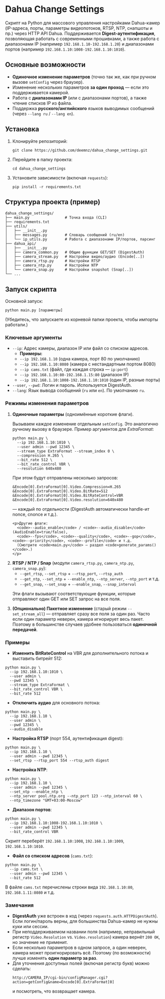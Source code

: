 <h1>Dahua Change Settings</h1>

<p>
Скрипт на Python для массового управления настройками Dahua-камер (IP-адреса, порты, параметры 
видеопотоков, RTSP, NTP, снапшоты и пр.) через HTTP API Dahua. Поддерживается <strong>Digest-аутентификация</strong>, 
позволяющая работать с современными прошивками, а также работа с диапазонами IP 
(например <code>192.168.1.10-192.168.1.20</code>) и диапазонами портов 
(например <code>192.168.1.10:1008-192.168.1.10:1010</code>).
</p>

<h2>Основные возможности</h2>
<ul>
  <li><strong>Одиночное изменение параметров</strong> (точно так же, как при ручном вызове <code>setConfig</code> через браузер).</li>
  <li>Изменение нескольких параметров <strong>за один проход</strong> — если это поддерживается камерой.</li>
  <li>Работа с <strong>диапазонами IP</strong> (или с диапазонами портов), а также чтение списков IP из файла.</li>
  <li>Поддержка <strong>русского/английского</strong> языков выводимых сообщений (через <code>--lang ru</code> / <code>--lang en</code>).</li>
</ul>

<h2>Установка</h2>
<ol>
  <li>Клонируйте репозиторий:
    <pre><code>git clone https://github.com/deemnz/dahua_change_settings.git</code></pre>
  </li>
  <li>Перейдите в папку проекта:
    <pre><code>cd dahua_change_settings</code></pre>
  </li>
  <li>Установите зависимости (включая <code>requests</code>):
    <pre><code>pip install -r requirements.txt</code></pre>
  </li>
</ol>

<h2>Структура проекта (пример)</h2>
<pre><code>dahua_change_settings/
├── main.py                # Точка входа (CLI)
├── requirements.txt
├── utils/
│   ├── __init__.py
│   ├── messages.py        # Словарь сообщений (ru/en)
│   └── ip_utils.py        # Работа с диапазонами IP/портов, парсинг
├── dahua_api/
│   ├── __init__.py
│   ├── camera_common.py   # Общие функции GET/SET (DigestAuth)
│   ├── camera_stream.py   # Настройки видео/аудио (Encode[..])
│   ├── camera_rtsp.py     # Настройки RTSP
│   ├── camera_ntp.py      # Настройки NTP
│   └── camera_snap.py     # Настройки snapshot (Snap[..])
└── ...
</code></pre>

<h2>Запуск скрипта</h2>
<p>
Основной запуск:
</p>
<pre><code>python main.py [параметры]
</code></pre>
<p>
(Убедитесь, что запускаете из корневой папки проекта, чтобы импорты работали.)
</p>

<h3>Ключевые аргументы</h3>
<ul>
  <li><code>--ip</code>: Адрес камеры, диапазон IP или файл со списком адресов.
    <ul>
      <li><strong>Примеры:</strong></li>
      <li><code>--ip 192.168.1.10</code> (одна камера, порт 80 по умолчанию)</li>
      <li><code>--ip 192.168.1.10:8080</code> (камера с нестандартным портом 8080)</li>
      <li><code>--ip cams.txt</code> (файл, где каждая строка — <code>ip:port</code>)</li>
      <li><code>--ip 192.168.1.10:80-192.168.1.15:80</code> (диапазон IP)</li>
      <li><code>--ip 192.168.1.10:1008-192.168.1.10:1010</code> (один IP, разные порты)</li>
    </ul>
  </li>
  <li><code>--user</code>, <code>--pwd</code>: Логин и пароль. Используется DigestAuth.</li>
  <li><code>--lang</code>: Язык вывода сообщений (<code>ru</code> или <code>en</code>). По умолчанию <code>ru</code>.</li>
</ul>

<h3>Режимы изменения параметров</h3>
<ol>
  <li>
    <strong>Одиночные параметры</strong> (одноимённые короткие флаги).
    <p>
      Вызываем каждое изменение отдельным <code>setConfig</code>. Это аналогично ручному вызову в браузере.  
      Пример аргументов для <em>ExtraFormat</em>:
    </p>
    <pre><code>python main.py \
  --ip 192.168.1.10:1010 \
  --user admin --pwd 12345 \
  --stream_type ExtraFormat --stream_index 0 \
  --compression H.265 \
  --bit_rate 512 \
  --bit_rate_control VBR \
  --resolution 640x480
</code></pre>
    <p>
      При этом будут отправлены несколько запросов:
    </p>
    <pre><code>&Encode[0].ExtraFormat[0].Video.Compression=H.265
&Encode[0].ExtraFormat[0].Video.BitRate=512
&Encode[0].ExtraFormat[0].Video.BitRateControl=VBR
&Encode[0].ExtraFormat[0].Video.resolution=640x480
</code></pre>
    <p>— каждый по отдельности (DigestAuth автоматически handle-ит nonce, cnonce и т.д.).</p>

    <p>Другие флаги:
      <code>--audio_enable</code> / <code>--audio_disable</code> (AudioEnable=true/false),
      <code>--fps</code>, <code>--quality</code>, <code>--gop</code>, <code>--priority</code>, <code>--profile</code> и т.д.
      (Смотрите <code>main.py</code> — раздел <code>generate_params()</code>.)
    </p>
  </li>
  <li>
    <strong>RTSP / NTP / Snap</strong> (модули <code>camera_rtsp.py</code>, <code>camera_ntp.py</code>, <code>camera_snap.py</code>):
    <ul>
      <li><code>--get_rtsp</code>, <code>--set_rtsp</code> + <code>--rtsp_port</code>, <code>--rtsp_auth</code></li>
      <li><code>--get_ntp</code>, <code>--set_ntp</code> + <code>--enable_ntp</code>, <code>--ntp_server</code>, <code>--ntp_port</code> и т.д.</li>
      <li><code>--get_snap</code>, <code>--set_snap</code> + <code>--enable_snap</code>, <code>--snap_interval</code></li>
    </ul>
    <p>
      Эти флаги вызывают соответствующие функции, которые отправляют один GET или SET запрос на все поля.
    </p>
  </li>
  <li>
    <strong>(Опционально) Пакетное изменение</strong> (старый режим <code>--set_stream_all</code>)
    — отправляет сразу все поля за один раз. Часто если один параметр неверен, камера игнорирует весь пакет.
    Поэтому в большинстве случаев удобнее пользоваться <strong>одиночной передачей</strong>.
  </li>
</ol>

<h3>Примеры</h3>
<ul>
  <li><strong>Изменить BitRateControl</strong> на VBR для дополнительного потока и выставить битрейт 512:</li>
</ul>
<pre><code>python main.py \
  --ip 192.168.1.10:1010 \
  --user admin \
  --pwd 12345 \
  --stream_type ExtraFormat \
  --bit_rate_control VBR \
  --bit_rate 512
</code></pre>

<ul>
  <li><strong>Отключить аудио</strong> для основного потока:</li>
</ul>
<pre><code>python main.py \
  --ip 192.168.1.10 \
  --user admin \
  --pwd 12345 \
  --audio_disable
</code></pre>

<ul>
  <li><strong>Настройка RTSP</strong> (порт 554, аутентификация digest):</li>
</ul>
<pre><code>python main.py \
  --ip 192.168.1.10 \
  --user admin --pwd 12345 \
  --set_rtsp --rtsp_port 554 --rtsp_auth digest
</code></pre>

<ul>
  <li><strong>Настройка NTP</strong>:</li>
</ul>
<pre><code>python main.py \
  --ip 192.168.1.10 \
  --user admin --pwd 12345 \
  --set_ntp --enable_ntp \
  --ntp_server pool.ntp.org --ntp_port 123 --ntp_interval 60 \
  --ntp_timezone "GMT+03:00-Moscow"
</code></pre>

<ul>
  <li><strong>Диапазон портов</strong>:</li>
</ul>
<pre><code>python main.py \
  --ip 192.168.1.10:1008-192.168.1.10:1010 \
  --user admin --pwd 12345 \
  --bit_rate_control VBR
</code></pre>
<p>
Скрипт переберёт <code>192.168.1.10:1008</code>, <code>192.168.1.10:1009</code>, <code>192.168.1.10:1010</code>.
</p>

<ul>
  <li><strong>Файл со списком адресов</strong> (<code>cams.txt</code>):</li>
</ul>
<pre><code>python main.py \
  --ip cams.txt \
  --user admin --pwd 12345 \
  --bit_rate 512
</code></pre>
<p>В файле <code>cams.txt</code> перечислены строки вида <code>192.168.1.10:80</code>, <code>192.168.1.11:8080</code> и т.д.</p>

<h3>Замечания</h3>
<ul>
  <li><strong>DigestAuth</strong> уже встроен в код (через <code>requests.auth.HTTPDigestAuth</code>). 
    Если логин/пароль верны, для большинства Dahua-камер не нужны куки или сессии.
  </li>
  <li>При неподдерживаемом названии поля (например, неправильный регистр 
    <code>Video.Resolution</code> vs. <code>Video.resolution</code>) камера вернёт <code>200 OK</code>, 
    но значение не применит.
  </li>
  <li>Если несколько параметров в одном запросе, а один неверен, камера может проигнорировать всё. 
    Поэтому (по возможности) лучше изменять <strong>один параметр за раз</strong>.
  </li>
  <li>Для уточнения доступных полей (включая регистр букв) можно сделать:
    <pre><code>http://CAMERA_IP/cgi-bin/configManager.cgi?action=getConfig&amp;name=Encode[0].ExtraFormat[0]</code></pre>
    и посмотреть, что возвращает камера.
  </li>
</ul>
